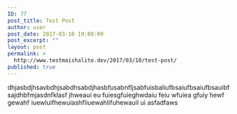 ```yaml
---
ID: 77
post_title: Test Post
author: user
post_date: 2017-03-10 19:08:09
post_excerpt: ""
layout: post
permalink: >
  http://www.testmaishalite.dev/2017/03/10/test-post/
published: true
---
```

dhjasbdjhsavbdhjsabdhsabdjhasbfusabnfljsabfuisbaliufbsaiufbsaiufbsauibfsajdhbfmjasdnfklasf jhweaui eu fuiesgfuieghwdaiu feiu wfuiea gfuiy hewf gewahf iuewluifhewuiashfliuewahlifuhewauil ui asfadfaws